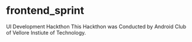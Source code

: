 # frontend_sprint
UI Development Hackthon 
This Hackthon was Conducted by Android Club of Vellore Instiute of Technology.


